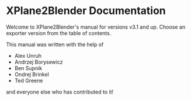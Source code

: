# XPlane2Blender Documentation

Welcome to XPlane2Blender's manual for versions v3.1 and up. Choose an exporter version from the table of contents.

This manual was written with the help of
- Alex Unruh
- Andrzej Borysewicz
- Ben Supnik
- Ondrej Brinkel
- Ted Greene

and everyone else who has contributed to it!

